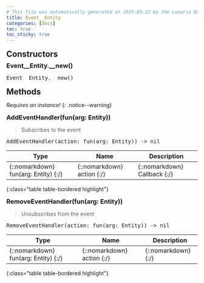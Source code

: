```yaml
---
# This file was automatically generated on 2025-03-22 by the Lunaris Documentation Generator
title: Event__Entity
categories: [docs]
toc: true
toc_sticky: true
---
```

<style>
h2 {
    margin-top: 1rem;
    margin-bottom: 0.5rem;
    padding: 0;
}

h3 {
    margin-top: 0.25rem;
    margin-bottom: 0.25rem;
}

.notice--warning {
    margin-top: 0.25rem !important;
    margin-bottom: 1rem !important;
}
</style>
            


## Constructors
### Event__Entity.__new()
<div class ="highlighter-rouge">
<div class ="highlight">
<pre class ="highlight">
<span class='nf'>Event__Entity.__new</span>()
</pre>
</div>
</div>

## Methods
*Requires an instance!*
{: .notice--warning}

### AddEventHandler(fun(arg: Entity))
> Subscribes to the event
<div class ="highlighter-rouge">
<div class ="highlight">
<pre class ="highlight">
<span class='nf'>AddEventHandler</span>(<span class='o'>action</span>: <span class='kt'>fun(arg: Entity)</span>) -> <span class='kt'>nil</span>
</pre>
</div>
</div>

| Type | Name | Description
| --- | --- | --- |
| {::nomarkdown} <span class='kt'>fun(arg: Entity)</span> {:/} | {::nomarkdown} <span class='o'>action</span> {:/} | {::nomarkdown} <span class='c'>Callback</span> {:/} |
{:class="table table-bordered highlight"}

### RemoveEventHandler(fun(arg: Entity))
> Unsubscribes from the event
<div class ="highlighter-rouge">
<div class ="highlight">
<pre class ="highlight">
<span class='nf'>RemoveEventHandler</span>(<span class='o'>action</span>: <span class='kt'>fun(arg: Entity)</span>) -> <span class='kt'>nil</span>
</pre>
</div>
</div>

| Type | Name | Description
| --- | --- | --- |
| {::nomarkdown} <span class='kt'>fun(arg: Entity)</span> {:/} | {::nomarkdown} <span class='o'>action</span> {:/} | {::nomarkdown} <span class='c'></span> {:/} |
{:class="table table-bordered highlight"}

